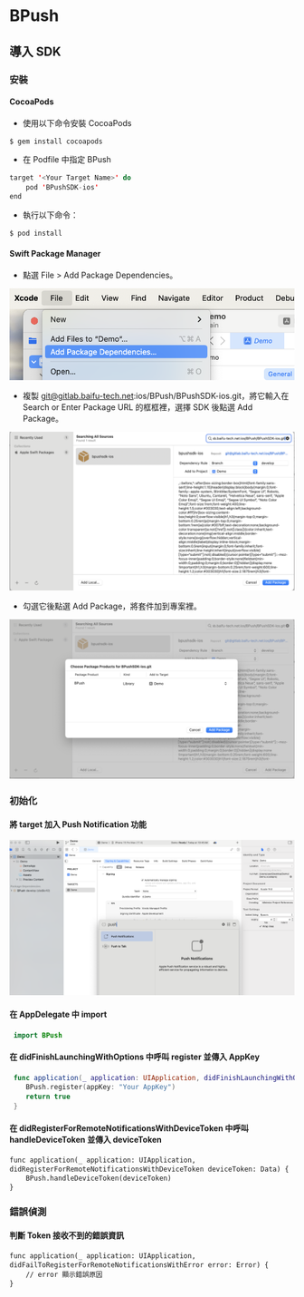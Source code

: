 # BPush
## 導入 SDK
### 安裝
#### CocoaPods
* 使用以下命令安裝 CocoaPods
```
$ gem install cocoapods
```
* 在 Podfile 中指定 BPush
```swift
target '<Your Target Name>' do
    pod 'BPushSDK-ios'
end
```
* 執行以下命令：
```
$ pod install
```

#### Swift Package Manager

* 點選 File > Add Package Dependencies。

![step1](assets/step1.png)

* 複製 git@gitlab.baifu-tech.net:ios/BPush/BPushSDK-ios.git，將它輸入在 Search or Enter Package URL 的框框裡，選擇 SDK 後點選 Add Package。

![step2](assets/step2.png)

* 勾選它後點選 Add Package，將套件加到專案裡。

![step3](assets/step3.png)


### 初始化

#### 將 target 加入 Push Notification 功能

![addNotification](assets/addNotification.png)

#### 在 AppDelegate 中 import
```swift
 import BPush
```
#### 在 didFinishLaunchingWithOptions 中呼叫 register 並傳入 AppKey
```swift
 func application(_ application: UIApplication, didFinishLaunchingWithOptions launchOptions: [UIApplication.LaunchOptionsKey : Any]? = nil) -> Bool {
    BPush.register(appKey: "Your AppKey") 
    return true
 }
```
#### 在 didRegisterForRemoteNotificationsWithDeviceToken 中呼叫 handleDeviceToken 並傳入 deviceToken
```
func application(_ application: UIApplication, didRegisterForRemoteNotificationsWithDeviceToken deviceToken: Data) {
    BPush.handleDeviceToken(deviceToken)
}
```

### 錯誤偵測
#### 判斷 Token 接收不到的錯誤資訊
```
func application(_ application: UIApplication, didFailToRegisterForRemoteNotificationsWithError error: Error) {
    // error 顯示錯誤原因
}
```


